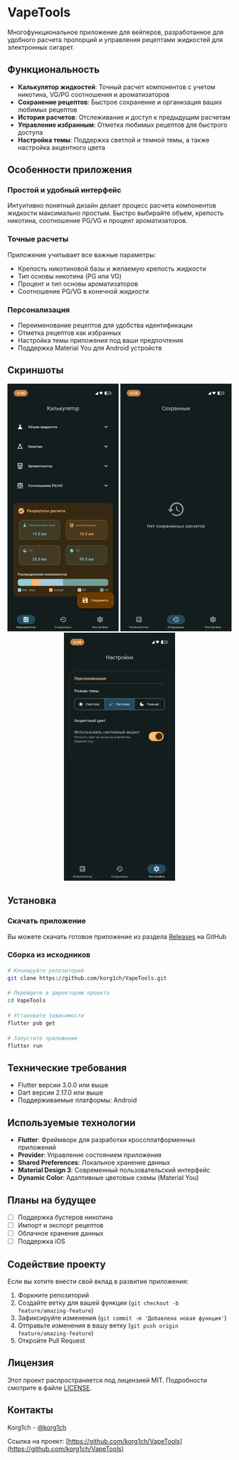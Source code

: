 # VapeTools

Многофункциональное приложение для вейперов, разработанное для удобного расчета пропорций и управления рецептами жидкостей для электронных сигарет.

## Функциональность

- **Калькулятор жидкостей**: Точный расчет компонентов с учетом никотина, VG/PG соотношения и ароматизаторов
- **Сохранение рецептов**: Быстрое сохранение и организация ваших любимых рецептов
- **История расчетов**: Отслеживание и доступ к предыдущим расчетам
- **Управление избранным**: Отметка любимых рецептов для быстрого доступа
- **Настройка темы**: Поддержка светлой и темной темы, а также настройка акцентного цвета

## Особенности приложения

### Простой и удобный интерфейс
Интуитивно понятный дизайн делает процесс расчета компонентов жидкости максимально простым. Быстро выбирайте объем, крепость никотина, соотношение PG/VG и процент ароматизаторов.

### Точные расчеты
Приложение учитывает все важные параметры:
- Крепость никотиновой базы и желаемую крепость жидкости
- Тип основы никотина (PG или VG)
- Процент и тип основы ароматизаторов
- Соотношение PG/VG в конечной жидкости

### Персонализация
- Переименование рецептов для удобства идентификации
- Отметка рецептов как избранных
- Настройка темы приложения под ваши предпочтения
- Поддержка Material You для Android устройств

## Скриншоты

<p align="center">
  <img src="screenshots/Home.png" width="250" alt="Главный экран">
  <img src="screenshots/History.png" width="250" alt="Мои рецепты">
  <img src="screenshots/Settings.png" width="250" alt="Настройки">
</p>

## Установка

### Скачать приложение
Вы можете скачать готовое приложение из раздела [Releases](https://github.com/korg1ch/VapeTools/releases) на GitHub

### Сборка из исходников

```bash
# Клонируйте репозиторий
git clone https://github.com/korg1ch/VapeTools.git

# Перейдите в директорию проекта
cd VapeTools

# Установите зависимости
flutter pub get

# Запустите приложение
flutter run
```

## Технические требования

- Flutter версии 3.0.0 или выше
- Dart версии 2.17.0 или выше
- Поддерживаемые платформы: Android

## Используемые технологии

- **Flutter**: Фреймворк для разработки кроссплатформенных приложений
- **Provider**: Управление состоянием приложения
- **Shared Preferences**: Локальное хранение данных
- **Material Design 3**: Современный пользовательский интерфейс
- **Dynamic Color**: Адаптивные цветовые схемы (Material You)

## Планы на будущее

- [ ] Поддержка бустеров никотина
- [ ] Импорт и экспорт рецептов
- [ ] Облачное хранение данных
- [ ] Поддержка iOS

## Содействие проекту

Если вы хотите внести свой вклад в развитие приложения:

1. Форкните репозиторий
2. Создайте ветку для вашей функции (`git checkout -b feature/amazing-feature`)
3. Зафиксируйте изменения (`git commit -m 'Добавлена новая функция'`)
4. Отправьте изменения в вашу ветку (`git push origin feature/amazing-feature`)
5. Откройте Pull Request

## Лицензия

Этот проект распространяется под лицензией MIT. Подробности смотрите в файле [LICENSE](LICENSE).

## Контакты

Korg1ch - [@korg1ch](https://github.com/korg1ch)

Ссылка на проект: [https://github.com/korg1ch/VapeTools](https://github.com/korg1ch/VapeTools)
